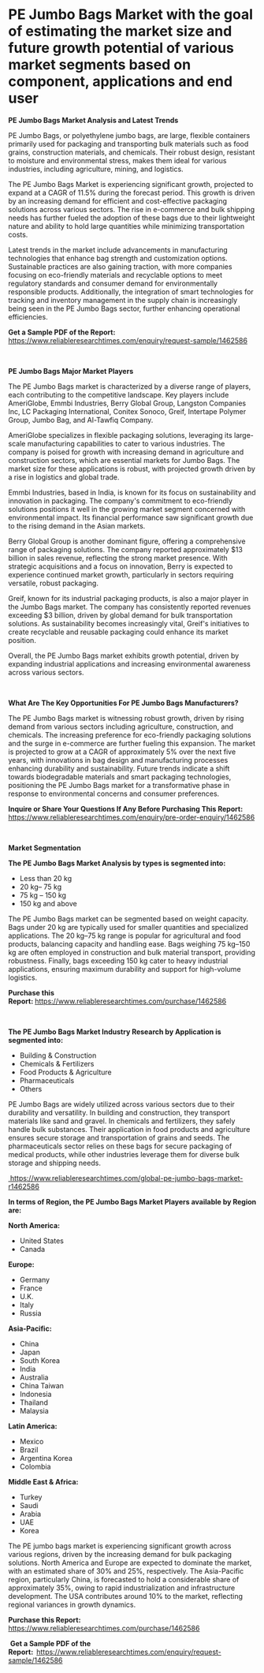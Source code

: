 <p><h1>PE Jumbo Bags Market with the goal of estimating the market size and future growth potential of various market segments based on component, applications and end user</h1></p><p><strong>PE Jumbo Bags Market Analysis and Latest Trends</strong></p>
<p><p>PE Jumbo Bags, or polyethylene jumbo bags, are large, flexible containers primarily used for packaging and transporting bulk materials such as food grains, construction materials, and chemicals. Their robust design, resistant to moisture and environmental stress, makes them ideal for various industries, including agriculture, mining, and logistics.</p><p>The PE Jumbo Bags Market is experiencing significant growth, projected to expand at a CAGR of 11.5% during the forecast period. This growth is driven by an increasing demand for efficient and cost-effective packaging solutions across various sectors. The rise in e-commerce and bulk shipping needs has further fueled the adoption of these bags due to their lightweight nature and ability to hold large quantities while minimizing transportation costs.</p><p>Latest trends in the market include advancements in manufacturing technologies that enhance bag strength and customization options. Sustainable practices are also gaining traction, with more companies focusing on eco-friendly materials and recyclable options to meet regulatory standards and consumer demand for environmentally responsible products. Additionally, the integration of smart technologies for tracking and inventory management in the supply chain is increasingly being seen in the PE Jumbo Bags sector, further enhancing operational efficiencies.</p></p>
<p><strong>Get a Sample PDF of the Report:&nbsp;</strong> <a href="https://www.reliableresearchtimes.com/enquiry/request-sample/1462586?utm_campaign=2646&utm_medium=2&utm_source=Github&utm_content=ia&utm_term=19042025&utm_id=pe-jumbo-bags">https://www.reliableresearchtimes.com/enquiry/request-sample/1462586</a></p>
<p>&nbsp;</p>
<p><strong>PE Jumbo Bags Major Market Players</strong></p>
<p><p>The PE Jumbo Bags market is characterized by a diverse range of players, each contributing to the competitive landscape. Key players include AmeriGlobe, Emmbi Industries, Berry Global Group, Langston Companies Inc, LC Packaging International, Conitex Sonoco, Greif, Intertape Polymer Group, Jumbo Bag, and Al-Tawfiq Company.</p><p>AmeriGlobe specializes in flexible packaging solutions, leveraging its large-scale manufacturing capabilities to cater to various industries. The company is poised for growth with increasing demand in agriculture and construction sectors, which are essential markets for Jumbo Bags. The market size for these applications is robust, with projected growth driven by a rise in logistics and global trade.</p><p>Emmbi Industries, based in India, is known for its focus on sustainability and innovation in packaging. The company's commitment to eco-friendly solutions positions it well in the growing market segment concerned with environmental impact. Its financial performance saw significant growth due to the rising demand in the Asian markets.</p><p>Berry Global Group is another dominant figure, offering a comprehensive range of packaging solutions. The company reported approximately $13 billion in sales revenue, reflecting the strong market presence. With strategic acquisitions and a focus on innovation, Berry is expected to experience continued market growth, particularly in sectors requiring versatile, robust packaging.</p><p>Greif, known for its industrial packaging products, is also a major player in the Jumbo Bags market. The company has consistently reported revenues exceeding $3 billion, driven by global demand for bulk transportation solutions. As sustainability becomes increasingly vital, Greif's initiatives to create recyclable and reusable packaging could enhance its market position.</p><p>Overall, the PE Jumbo Bags market exhibits growth potential, driven by expanding industrial applications and increasing environmental awareness across various sectors.</p></p>
<p>&nbsp;</p>
<p><strong>What Are The Key Opportunities For PE Jumbo Bags Manufacturers?</strong></p>
<p><p>The PE Jumbo Bags market is witnessing robust growth, driven by rising demand from various sectors including agriculture, construction, and chemicals. The increasing preference for eco-friendly packaging solutions and the surge in e-commerce are further fueling this expansion. The market is projected to grow at a CAGR of approximately 5% over the next five years, with innovations in bag design and manufacturing processes enhancing durability and sustainability. Future trends indicate a shift towards biodegradable materials and smart packaging technologies, positioning the PE Jumbo Bags market for a transformative phase in response to environmental concerns and consumer preferences.</p></p>
<p><strong>Inquire or Share Your Questions If Any Before Purchasing This Report:</strong> <a href="https://www.reliableresearchtimes.com/enquiry/pre-order-enquiry/1462586?utm_campaign=2646&utm_medium=2&utm_source=Github&utm_content=ia&utm_term=19042025&utm_id=pe-jumbo-bags">https://www.reliableresearchtimes.com/enquiry/pre-order-enquiry/1462586</a></p>
<p>&nbsp;</p>
<p><strong>Market Segmentation</strong></p>
<p><strong>The PE Jumbo Bags Market Analysis by types is segmented into:</strong></p>
<p><ul><li>Less than 20 kg</li><li>20 kg– 75 kg</li><li>75 kg – 150 kg</li><li>150 kg and above</li></ul></p>
<p><p>The PE Jumbo Bags market can be segmented based on weight capacity. Bags under 20 kg are typically used for smaller quantities and specialized applications. The 20 kg–75 kg range is popular for agricultural and food products, balancing capacity and handling ease. Bags weighing 75 kg–150 kg are often employed in construction and bulk material transport, providing robustness. Finally, bags exceeding 150 kg cater to heavy industrial applications, ensuring maximum durability and support for high-volume logistics.</p></p>
<p><strong>Purchase this Report:&nbsp;</strong><a href="https://www.reliableresearchtimes.com/purchase/1462586?utm_campaign=2646&utm_medium=2&utm_source=Github&utm_content=ia&utm_term=19042025&utm_id=pe-jumbo-bags">https://www.reliableresearchtimes.com/purchase/1462586</a></p>
<p>&nbsp;</p>
<p><strong>The PE Jumbo Bags Market Industry Research by Application is segmented into:</strong></p>
<p><ul><li>Building & Construction</li><li>Chemicals & Fertilizers</li><li>Food Products & Agriculture</li><li>Pharmaceuticals</li><li>Others</li></ul></p>
<p><p>PE Jumbo Bags are widely utilized across various sectors due to their durability and versatility. In building and construction, they transport materials like sand and gravel. In chemicals and fertilizers, they safely handle bulk substances. Their application in food products and agriculture ensures secure storage and transportation of grains and seeds. The pharmaceuticals sector relies on these bags for secure packaging of medical products, while other industries leverage them for diverse bulk storage and shipping needs.</p></p>
<p><a href="https://www.reliableresearchtimes.com/global-pe-jumbo-bags-market-r1462586?utm_campaign=2646&utm_medium=2&utm_source=Github&utm_content=ia&utm_term=19042025&utm_id=pe-jumbo-bags">&nbsp;https://www.reliableresearchtimes.com/global-pe-jumbo-bags-market-r1462586</a></p>
<p><strong>In terms of Region, the PE Jumbo Bags Market Players available by Region are:</strong></p>
<p>
    <p> <strong> North America: </strong>
        <ul>
            <li>United States</li>
            <li>Canada</li>
        </ul>
        </p> 
    <p> <strong> Europe: </strong>
        <ul>
            <li>Germany</li>
            <li>France</li>
            <li>U.K.</li>
            <li>Italy</li>
            <li>Russia</li>
        </ul>
        </p> 
    <p> <strong> Asia-Pacific: </strong>
        <ul>
            <li>China</li>
            <li>Japan</li>
            <li>South Korea</li>
            <li>India</li>
            <li>Australia</li>
            <li>China Taiwan</li>
            <li>Indonesia</li>
            <li>Thailand</li>
            <li>Malaysia</li>
        </ul>
        </p> 
    <p> <strong> Latin America: </strong>
        <ul>
            <li>Mexico</li>
            <li>Brazil</li>
            <li>Argentina Korea</li>
            <li>Colombia</li>
        </ul>
        </p> 
    <p> <strong> Middle East & Africa: </strong>
        <ul>
            <li>Turkey</li>
            <li>Saudi</li>
            <li>Arabia</li>
            <li>UAE</li>
            <li>Korea</li>
        </ul>
    </p>
    </p>
<p><p>The PE jumbo bags market is experiencing significant growth across various regions, driven by the increasing demand for bulk packaging solutions. North America and Europe are expected to dominate the market, with an estimated share of 30% and 25%, respectively. The Asia-Pacific region, particularly China, is forecasted to hold a considerable share of approximately 35%, owing to rapid industrialization and infrastructure development. The USA contributes around 10% to the market, reflecting regional variances in growth dynamics.</p></p>
<p><strong>Purchase this Report: </strong><a href="https://www.reliableresearchtimes.com/purchase/1462586?utm_campaign=2646&utm_medium=2&utm_source=Github&utm_content=ia&utm_term=19042025&utm_id=pe-jumbo-bags">https://www.reliableresearchtimes.com/purchase/1462586</a></p>
<p>&nbsp;<strong>Get a Sample PDF of the Report:&nbsp;&nbsp;</strong><a href="https://www.reliableresearchtimes.com/enquiry/request-sample/1462586?utm_campaign=2646&utm_medium=2&utm_source=Github&utm_content=ia&utm_term=19042025&utm_id=pe-jumbo-bags">https://www.reliableresearchtimes.com/enquiry/request-sample/1462586</a></p>
<p><strong></strong></p>
<p><p></p><p></p><p></p></p>